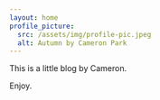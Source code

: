 ```yaml
---
layout: home
profile_picture:
  src: /assets/img/profile-pic.jpeg
  alt: Autumn by Cameron Park
---
```


<p>
  This is a little blog by Cameron.
</p>

<p>
  Enjoy.
</p>
